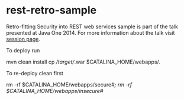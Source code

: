 # rest-retro-sample
Retro-fitting Security into REST web services sample is part of the talk presented at Java One 2014.
For more information about the talk visit [session page](https://oracleus.activeevents.com/2014/connect/sessionDetail.ww?SESSION_ID=1765&amp;tclass=popup).

To deploy run 

mvn clean install
cp */target/*.war $CATALINA_HOME/webapps/.

To re-deploy clean first

rm -rf $CATALINA_HOME/webapps/secure#*; rm -rf $CATALINA_HOME/webapps/insecure#*

